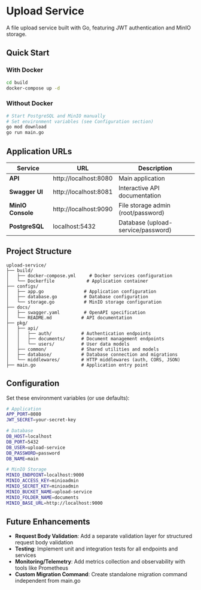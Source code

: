 # Upload Service

A file upload service built with Go, featuring JWT authentication and MinIO storage.

## Quick Start

### With Docker

```bash
cd build
docker-compose up -d
```

### Without Docker

```bash
# Start PostgreSQL and MinIO manually
# Set environment variables (see Configuration section)
go mod download
go run main.go
```

## Application URLs

| Service           | URL                   | Description                        |
| ----------------- | --------------------- | ---------------------------------- |
| **API**           | http://localhost:8080 | Main application                   |
| **Swagger UI**    | http://localhost:8081 | Interactive API documentation      |
| **MinIO Console** | http://localhost:9090 | File storage admin (root/password) |
| **PostgreSQL**    | localhost:5432        | Database (upload-service/password) |

## Project Structure

```
upload-service/
├── build/
│   ├── docker-compose.yml     # Docker services configuration
│   └── Dockerfile            # Application container
├── configs/
│   ├── app.go               # Application configuration
│   ├── database.go          # Database configuration
│   └── storage.go           # MinIO storage configuration
├── docs/
│   ├── swagger.yaml         # OpenAPI specification
│   └── README.md           # API documentation
├── pkg/
│   ├── api/
│   │   ├── auth/           # Authentication endpoints
│   │   ├── documents/      # Document management endpoints
│   │   └── users/          # User data models
│   ├── common/             # Shared utilities and models
│   ├── database/           # Database connection and migrations
│   └── middlewares/        # HTTP middlewares (auth, CORS, JSON)
├── main.go                 # Application entry point
```

## Configuration

Set these environment variables (or use defaults):

```bash
# Application
APP_PORT=8080
JWT_SECRET=your-secret-key

# Database
DB_HOST=localhost
DB_PORT=5432
DB_USER=upload-service
DB_PASSWORD=password
DB_NAME=main

# MinIO Storage
MINIO_ENDPOINT=localhost:9000
MINIO_ACCESS_KEY=minioadmin
MINIO_SECRET_KEY=minioadmin
MINIO_BUCKET_NAME=upload-service
MINIO_FOLDER_NAME=documents
MINIO_BASE_URL=http://localhost:9000
```

## Future Enhancements

-   **Request Body Validation**: Add a separate validation layer for structured request body validation
-   **Testing**: Implement unit and integration tests for all endpoints and services
-   **Monitoring/Telemetry**: Add metrics collection and observability with tools like Prometheus
-   **Custom Migration Command**: Create standalone migration command independent from main.go
